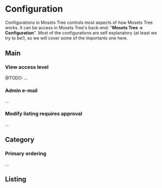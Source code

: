# Configuration

Configurations in Mosets Tree controls most aspects of how Mosets Tree works. It can be access in Mosets Tree's back-end: "**Mosets Tree -> Configuration**". Most of the configurations are self explanatory (at least we try to be!), so we will cover some of the importants one here.

## Main

### View access level

@TODO: ...

### Admin e-mail

...

### Modify listing requires approval

...

## Category

### Primary ordering

...

## Listing